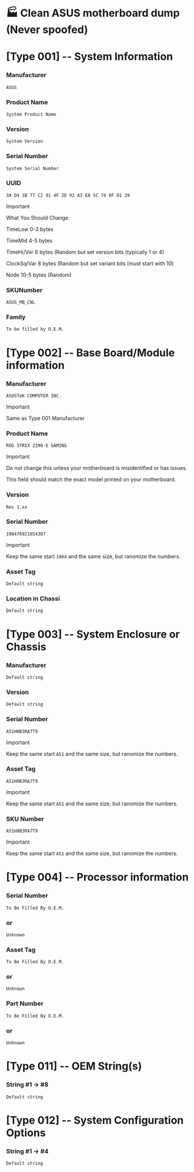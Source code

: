 # 🏭 Clean ASUS motherboard dump (Never spoofed)

# [Type 001] -- System Information

### Manufacturer    			
```
ASUS
```

### Product Name    			
```
System Product Name
```

### Version         			
```
System Version
```

### Serial Number   			
```
System Serial Number
```

### UUID            			
```
3A D4 1B 77 C2 91 4F 2D 92 A3 E8 5C 74 0F D1 29
```

> [!IMPORTANT]
> What You Should Change:
> 
> TimeLow 0-3 bytes
> 
> TimeMid 4-5 bytes
> 
> TimeHi/Ver 6 bytes (Random but set version bits (typically 1 or 4)
> 
> ClockSq/Var 8 bytes (Random but set variant bits (must start with 10)
> 
> Node 10-5 bytes (Random)

### SKUNumber       			
```
ASUS_MB_CNL
```

### Family          			
```
To be filled by O.E.M.
```

# [Type 002] -- Base Board/Module information
### Manufacturer    			
```
ASUSTeK COMPUTER INC.
```

> [!IMPORTANT]
> Same as Type 001 Manufacturer

### Product Name    			
```
ROG STRIX Z390-E GAMING
```

> [!IMPORTANT]
> Do not change this unless your motherboard is misidentified or has issues.
> 
> This field should match the exact model printed on your motherboard.

### Version         			
```
Rev 1.xx
```

### Serial Number   			
```
190476921854307
```

> [!IMPORTANT]
> Keep the same start `1904` and the same size, but ranomize the numbers.

### Asset Tag       			
```
Default string
```

### Location in Chassi          
```
Default string
```

# [Type 003] -- System Enclosure or Chassis
### Manufacturer       			
```
Default string
```

### Version          			
```
Default string
```

### Serial Number          		
```
A51H0B3RA7T9
```

> [!IMPORTANT]
> Keep the same start `A51` and the same size, but ranomize the numbers.

### Asset Tag          			
```
A51H0B3RA7T9
```

> [!IMPORTANT]
> Keep the same start `A51` and the same size, but ranomize the numbers.

### SKU Number					
```
A51H0B3RA7T9
```

> [!IMPORTANT]
> Keep the same start `A51` and the same size, but ranomize the numbers.

# [Type 004] -- Processor information
### Serial Number				
```
To Be Filled By O.E.M.
```
### or
```
Unknown
```

### Asset Tag					
```
To Be Filled By O.E.M.
```
### or
```
Unknown
```

### Part Number					
```
To Be Filled By O.E.M.
```
### or
```
Unknown
```
							
# [Type 011] -- OEM String(s)
### String #1 -> #8			
```
Default string
```

# [Type 012] -- System Configuration Options
### String #1 -> #4			
```
Default string
```

